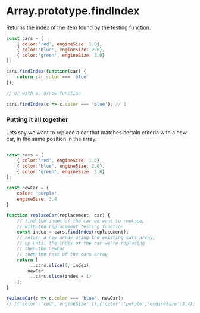 # Array.prototype.findIndex

Returns the index of the item found by the testing function.

```javascript
const cars = [
    { color:'red', engineSize: 1.0},
    { color:'blue', engineSize: 2.0},
    { color:'green', engineSize: 3.0}
];

cars.findIndex(function(car) {
    return car.color === 'blue'
});

// or with an arrow function

cars.findIndex(c => c.color === 'blue'); // 1
```

### Putting it all together

Lets say we want to replace a car that matches certain criteria with a new car, in the same position in the array.

```javascript

const cars = [
    { color:'red', engineSize: 1.0},
    { color:'blue', engineSize: 2.0},
    { color:'green', engineSize: 3.0}
];

const newCar = {
    color: 'purple',
    engineSize: 3.4
}

function replaceCar(replacement, car) {
    // find the index of the car we want to replace,
    // with the replacement testing function
    const index = cars.findIndex(replacement);
    // return a new array using the existing cars array,
    // up until the index of the car we're replacing
    // then the newCar
    // then the rest of the cars array
    return [
        ...cars.slice(0, index),
        newCar,
        ...cars.slice(index + 1)
    ];
}

replaceCar(c => c.color === 'blue', newCar);
// [{'color':'red','engineSize':1},{'color':'purple','engineSize':3.4},{'color':'green','engineSize':3}]
```

